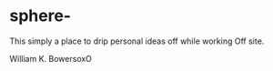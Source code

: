 sphere-
=======

This simply a place to drip personal ideas off while working Off site.


William K. BowersoxO
